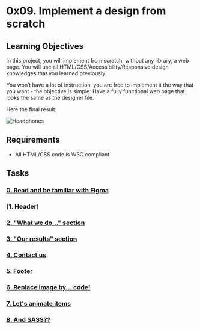 # 0x09. Implement a design from scratch

## Learning Objectives

In this project, you will implement from scratch, without any library, a web page. You will use all HTML/CSS/Accessibility/Responsive design knowledges that you learned previously.

You won’t have a lot of instruction, you are free to implement it the way that you want - the objective is simple: Have a fully functional web page that looks the same as the designer file.

Here the final result:

![Headphones](images/wireframe.jpg "Headphones")

## Requirements

- All HTML/CSS code is W3C compliant

## Tasks

### [0. Read and be familiar with Figma](./)

### [1. Header]

### [2. "What we do..." section](./1-index.html)

### [3. "Our results" section](./2-index.html)

### [4. Contact us](./3-index.html)

### [5. Footer](./4-index.html)

### [6. Replace image by... code!](./100-index.html)

### [7. Let's animate items ](./101-index.html)

### [8. And SASS??](./100-styles.css)
